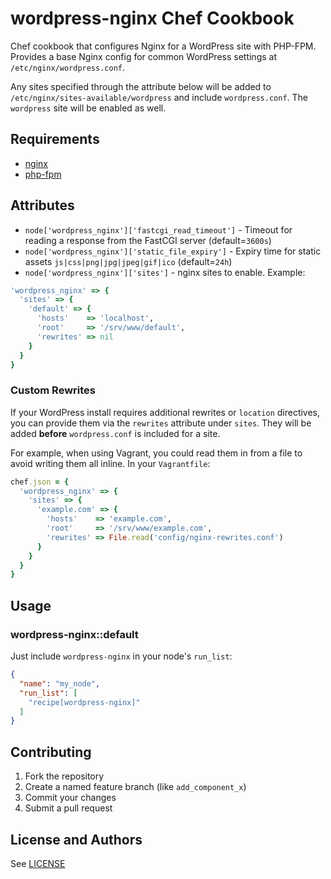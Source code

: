 # wordpress-nginx Chef Cookbook

Chef cookbook that configures Nginx for a WordPress site with PHP-FPM. Provides a base Nginx config for common WordPress settings at `/etc/nginx/wordpress.conf`.

Any sites specified through the attribute below will be added to `/etc/nginx/sites-available/wordpress` and include `wordpress.conf`. The `wordpress` site will be enabled as well.

## Requirements

* [nginx](http://community.opscode.com/cookbooks/nginx)
* [php-fpm](http://community.opscode.com/cookbooks/php-fpm)

## Attributes

* `node['wordpress_nginx']['fastcgi_read_timeout']` -  Timeout for reading a response from the FastCGI server (default=`3600s`)
* `node['wordpress_nginx']['static_file_expiry']` - Expiry time for static assets `js|css|png|jpg|jpeg|gif|ico` (default=`24h`)
* `node['wordpress_nginx']['sites']` - nginx sites to enable. Example:

```ruby
'wordpress_nginx' => {
  'sites' => {
    'default' => {
      'hosts'    => 'localhost',
      'root'     => '/srv/www/default',
      'rewrites' => nil
    }
  }
}
```

### Custom Rewrites

If your WordPress install requires additional rewrites or `location` directives, you can provide them via the `rewrites` attribute under `sites`. They will be added **before** `wordpress.conf` is included for a site.

For example, when using Vagrant, you could read them in from a file to avoid writing them all inline. In your `Vagrantfile`:

```ruby
chef.json = {
  'wordpress_nginx' => {
    'sites' => {
      'example.com' => {
        'hosts'    => 'example.com',
        'root'     => '/srv/www/example.com',
        'rewrites' => File.read('config/nginx-rewrites.conf')
      }
    }
  }
}
```



## Usage

### wordpress-nginx::default

Just include `wordpress-nginx` in your node's `run_list`:

```json
{
  "name": "my_node",
  "run_list": [
    "recipe[wordpress-nginx]"
  ]
}
```

## Contributing

1. Fork the repository
2. Create a named feature branch (like `add_component_x`)
3. Commit your changes
4. Submit a pull request

## License and Authors

See [LICENSE](LICENSE.md)
